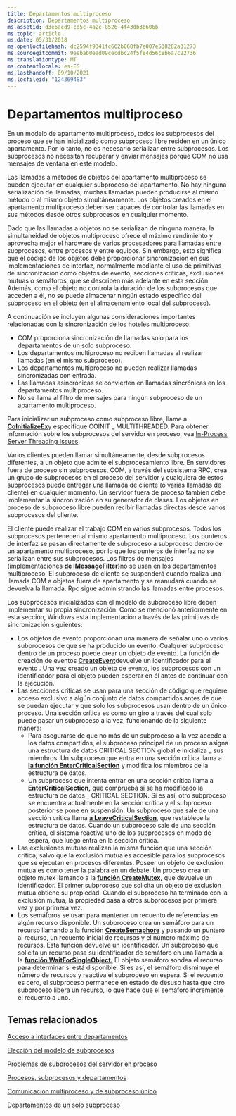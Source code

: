 ```yaml
---
title: Departamentos multiproceso
description: Departamentos multiproceso
ms.assetid: d3e6acd9-cd5c-4a2c-8526-4f43db3b606b
ms.topic: article
ms.date: 05/31/2018
ms.openlocfilehash: dc2594f9341fc662b068fb7e007e538282a31273
ms.sourcegitcommit: 9eebab0ead09cecdbc24f5f84d56c8b6a7c22736
ms.translationtype: MT
ms.contentlocale: es-ES
ms.lasthandoff: 09/10/2021
ms.locfileid: "124369483"
---
```

# <a name="multithreaded-apartments"></a>Departamentos multiproceso

En un modelo de apartamento multiproceso, todos los subprocesos del proceso que se han inicializado como subproceso libre residen en un único apartamento. Por lo tanto, no es necesario serializar entre subprocesos. Los subprocesos no necesitan recuperar y enviar mensajes porque COM no usa mensajes de ventana en este modelo.

Las llamadas a métodos de objetos del apartamento multiproceso se pueden ejecutar en cualquier subproceso del apartamento. No hay ninguna serialización de llamadas; muchas llamadas pueden producirse al mismo método o al mismo objeto simultáneamente. Los objetos creados en el apartamento multiproceso deben ser capaces de controlar las llamadas en sus métodos desde otros subprocesos en cualquier momento.

Dado que las llamadas a objetos no se serializan de ninguna manera, la simultaneidad de objetos multiproceso ofrece el máximo rendimiento y aprovecha mejor el hardware de varios procesadores para llamadas entre subprocesos, entre procesos y entre equipos. Sin embargo, esto significa que el código de los objetos debe proporcionar sincronización en sus implementaciones de interfaz, normalmente mediante el uso de primitivas de sincronización como objetos de evento, secciones críticas, exclusiones mutuas o semáforos, que se describen más adelante en esta sección. Además, como el objeto no controla la duración de los subprocesos que acceden a él, no se puede almacenar ningún estado específico del subproceso en el objeto (en el almacenamiento local del subproceso).

A continuación se incluyen algunas consideraciones importantes relacionadas con la sincronización de los hoteles multiproceso:

-   COM proporciona sincronización de llamadas solo para los departamentos de un solo subproceso.
-   Los departamentos multiproceso no reciben llamadas al realizar llamadas (en el mismo subproceso).
-   Los departamentos multiproceso no pueden realizar llamadas sincronizadas con entrada.
-   Las llamadas asincrónicas se convierten en llamadas sincrónicas en los departamentos multiproceso.
-   No se llama al filtro de mensajes para ningún subproceso de un apartamento multiproceso.

Para inicializar un subproceso como subproceso libre, llame a [**CoInitializeEx**](/windows/desktop/api/combaseapi/nf-combaseapi-coinitializeex)y especifique COINIT \_ MULTITHREADED. Para obtener información sobre los subprocesos del servidor en proceso, vea [In-Process Server Threading Issues](in-process-server-threading-issues.md).

Varios clientes pueden llamar simultáneamente, desde subprocesos diferentes, a un objeto que admite el subprocesamiento libre. En servidores fuera de proceso sin subprocesos, COM, a través del subsistema RPC, crea un grupo de subprocesos en el proceso del servidor y cualquiera de estos subprocesos puede entregar una llamada de cliente (o varias llamadas de cliente) en cualquier momento. Un servidor fuera de proceso también debe implementar la sincronización en su generador de clases. Los objetos en proceso de subproceso libre pueden recibir llamadas directas desde varios subprocesos del cliente.

El cliente puede realizar el trabajo COM en varios subprocesos. Todos los subprocesos pertenecen al mismo apartamento multiproceso. Los punteros de interfaz se pasan directamente de subproceso a subproceso dentro de un apartamento multiproceso, por lo que los punteros de interfaz no se serializan entre sus subprocesos. Los filtros de mensajes (implementaciones [**de IMessageFilter)**](/windows/desktop/api/ObjIdl/nn-objidl-imessagefilter)no se usan en los departamentos multiproceso. El subproceso de cliente se suspenderá cuando realiza una llamada COM a objetos fuera de apartamento y se reanudará cuando se devuelva la llamada. Rpc sigue administrando las llamadas entre procesos.

Los subprocesos inicializados con el modelo de subproceso libre deben implementar su propia sincronización. Como se mencionó anteriormente en esta sección, Windows esta implementación a través de las primitivas de sincronización siguientes:

-   Los objetos de evento proporcionan una manera de señalar uno o varios subprocesos de que se ha producido un evento. Cualquier subproceso dentro de un proceso puede crear un objeto de evento. La función de creación de eventos [**CreateEvent**](/windows/desktop/api/synchapi/nf-synchapi-createeventa)devuelve un identificador para el evento . Una vez creado un objeto de evento, los subprocesos con un identificador para el objeto pueden esperar en él antes de continuar con la ejecución.
-   Las secciones críticas se usan para una sección de código que requiere acceso exclusivo a algún conjunto de datos compartidos antes de que se puedan ejecutar y que solo los subprocesos usan dentro de un único proceso. Una sección crítica es como un giro a través del cual solo puede pasar un subproceso a la vez, funcionando de la siguiente manera:
    -   Para asegurarse de que no más de un subproceso a la vez accede a los datos compartidos, el subproceso principal de un proceso asigna una estructura de datos CRITICAL SECTION global e inicializa \_ sus miembros. Un subproceso que entra en una sección crítica llama a [**la función EnterCriticalSection**](/windows/desktop/api/synchapi/nf-synchapi-entercriticalsection) y modifica los miembros de la estructura de datos.
    -   Un subproceso que intenta entrar en una sección crítica llama a [**EnterCriticalSection,**](/windows/desktop/api/synchapi/nf-synchapi-entercriticalsection) que comprueba si se ha modificado la estructura de datos \_ CRITICAL SECTION. Si es así, otro subproceso se encuentra actualmente en la sección crítica y el subproceso posterior se pone en suspensión. Un subproceso que sale de una sección crítica llama [**a LeaveCriticalSection**](/windows/desktop/api/synchapi/nf-synchapi-leavecriticalsection), que restablece la estructura de datos. Cuando un subproceso sale de una sección crítica, el sistema reactiva uno de los subprocesos en modo de espera, que luego entra en la sección crítica.
-   Las exclusiones mutuas realizan la misma función que una sección crítica, salvo que la exclusión mutua es accesible para los subprocesos que se ejecutan en procesos diferentes. Poseer un objeto de exclusión mutua es como tener la palabra en un debate. Un proceso crea un objeto mutex llamando a la [**función CreateMutex,**](/windows/desktop/api/synchapi/nf-synchapi-createmutexa) que devuelve un identificador. El primer subproceso que solicita un objeto de exclusión mutua obtiene su propiedad. Cuando el subproceso ha terminado con la exclusión mutua, la propiedad pasa a otros subprocesos por primera vez y por primera vez.
-   Los semáforos se usan para mantener un recuento de referencias en algún recurso disponible. Un subproceso crea un semáforo para un recurso llamando a la función [**CreateSemaphore**](/windows/desktop/api/winbase/nf-winbase-createsemaphorea) y pasando un puntero al recurso, un recuento inicial de recursos y el número máximo de recursos. Esta función devuelve un identificador. Un subproceso que solicita un recurso pasa su identificador de semáforo en una llamada a la [**función WaitForSingleObject.**](/windows/desktop/api/synchapi/nf-synchapi-waitforsingleobject) El objeto semáforo sondea el recurso para determinar si está disponible. Si es así, el semáforo disminuye el número de recursos y reactiva el subproceso en espera. Si el recuento es cero, el subproceso permanece en estado de desuso hasta que otro subproceso libera un recurso, lo que hace que el semáforo incremente el recuento a uno.

## <a name="related-topics"></a>Temas relacionados

<dl> <dt>

[Acceso a interfaces entre departamentos](accessing-interfaces-across-apartments.md)
</dt> <dt>

[Elección del modelo de subprocesos](choosing-the-threading-model.md)
</dt> <dt>

[Problemas de subprocesos del servidor en proceso](in-process-server-threading-issues.md)
</dt> <dt>

[Procesos, subprocesos y departamentos](processes--threads--and-apartments.md)
</dt> <dt>

[Comunicación multiproceso y de subproceso único](single-threaded-and-multithreaded-communication.md)
</dt> <dt>

[Departamentos de un solo subproceso](single-threaded-apartments.md)
</dt> </dl>

 

 